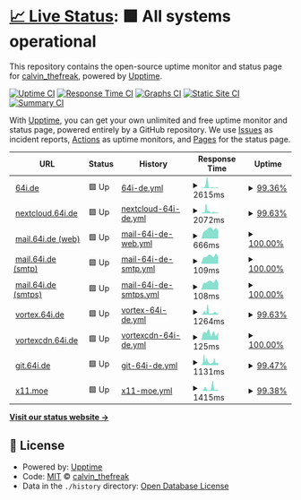 # [📈 Live Status](https://status.64i.de): <!--live status--> **🟩 All systems operational**

This repository contains the open-source uptime monitor and status page for [calvin_thefreak](https://64i.de/), powered by [Upptime](https://github.com/upptime/upptime).

[![Uptime CI](https://github.com/calvinthefreak/uptime/workflows/Uptime%20CI/badge.svg)](https://github.com/calvinthefreak/uptime/actions?query=workflow%3A%22Uptime+CI%22)
[![Response Time CI](https://github.com/calvinthefreak/uptime/workflows/Response%20Time%20CI/badge.svg)](https://github.com/calvinthefreak/uptime/actions?query=workflow%3A%22Response+Time+CI%22)
[![Graphs CI](https://github.com/calvinthefreak/uptime/workflows/Graphs%20CI/badge.svg)](https://github.com/calvinthefreak/uptime/actions?query=workflow%3A%22Graphs+CI%22)
[![Static Site CI](https://github.com/calvinthefreak/uptime/workflows/Static%20Site%20CI/badge.svg)](https://github.com/calvinthefreak/uptime/actions?query=workflow%3A%22Static+Site+CI%22)
[![Summary CI](https://github.com/calvinthefreak/uptime/workflows/Summary%20CI/badge.svg)](https://github.com/calvinthefreak/uptime/actions?query=workflow%3A%22Summary+CI%22)

With [Upptime](https://upptime.js.org), you can get your own unlimited and free uptime monitor and status page, powered entirely by a GitHub repository. We use [Issues](https://github.com/calvinthefreak/uptime/issues) as incident reports, [Actions](https://github.com/calvinthefreak/uptime/actions) as uptime monitors, and [Pages](https://status.64i.de) for the status page.

<!--start: status pages-->
<!-- This summary is generated by Upptime (https://github.com/upptime/upptime) -->
<!-- Do not edit this manually, your changes will be overwritten -->
<!-- prettier-ignore -->
| URL | Status | History | Response Time | Uptime |
| --- | ------ | ------- | ------------- | ------ |
| <img alt="" src="https://icons.duckduckgo.com/ip3/64i.de.ico" height="13"> [64i.de](https://64i.de) | 🟩 Up | [64i-de.yml](https://github.com/calvinthefreak/uptime/commits/HEAD/history/64i-de.yml) | <details><summary><img alt="Response time graph" src="./graphs/64i-de/response-time-week.png" height="20"> 2615ms</summary><br><a href="https://status.64i.de/history/64i-de"><img alt="Response time 1111" src="https://img.shields.io/endpoint?url=https%3A%2F%2Fraw.githubusercontent.com%2Fcalvinthefreak%2Fuptime%2FHEAD%2Fapi%2F64i-de%2Fresponse-time.json"></a><br><a href="https://status.64i.de/history/64i-de"><img alt="24-hour response time 555" src="https://img.shields.io/endpoint?url=https%3A%2F%2Fraw.githubusercontent.com%2Fcalvinthefreak%2Fuptime%2FHEAD%2Fapi%2F64i-de%2Fresponse-time-day.json"></a><br><a href="https://status.64i.de/history/64i-de"><img alt="7-day response time 2615" src="https://img.shields.io/endpoint?url=https%3A%2F%2Fraw.githubusercontent.com%2Fcalvinthefreak%2Fuptime%2FHEAD%2Fapi%2F64i-de%2Fresponse-time-week.json"></a><br><a href="https://status.64i.de/history/64i-de"><img alt="30-day response time 1164" src="https://img.shields.io/endpoint?url=https%3A%2F%2Fraw.githubusercontent.com%2Fcalvinthefreak%2Fuptime%2FHEAD%2Fapi%2F64i-de%2Fresponse-time-month.json"></a><br><a href="https://status.64i.de/history/64i-de"><img alt="1-year response time 1111" src="https://img.shields.io/endpoint?url=https%3A%2F%2Fraw.githubusercontent.com%2Fcalvinthefreak%2Fuptime%2FHEAD%2Fapi%2F64i-de%2Fresponse-time-year.json"></a></details> | <details><summary><a href="https://status.64i.de/history/64i-de">99.36%</a></summary><a href="https://status.64i.de/history/64i-de"><img alt="All-time uptime 99.86%" src="https://img.shields.io/endpoint?url=https%3A%2F%2Fraw.githubusercontent.com%2Fcalvinthefreak%2Fuptime%2FHEAD%2Fapi%2F64i-de%2Fuptime.json"></a><br><a href="https://status.64i.de/history/64i-de"><img alt="24-hour uptime 100.00%" src="https://img.shields.io/endpoint?url=https%3A%2F%2Fraw.githubusercontent.com%2Fcalvinthefreak%2Fuptime%2FHEAD%2Fapi%2F64i-de%2Fuptime-day.json"></a><br><a href="https://status.64i.de/history/64i-de"><img alt="7-day uptime 99.36%" src="https://img.shields.io/endpoint?url=https%3A%2F%2Fraw.githubusercontent.com%2Fcalvinthefreak%2Fuptime%2FHEAD%2Fapi%2F64i-de%2Fuptime-week.json"></a><br><a href="https://status.64i.de/history/64i-de"><img alt="30-day uptime 99.85%" src="https://img.shields.io/endpoint?url=https%3A%2F%2Fraw.githubusercontent.com%2Fcalvinthefreak%2Fuptime%2FHEAD%2Fapi%2F64i-de%2Fuptime-month.json"></a><br><a href="https://status.64i.de/history/64i-de"><img alt="1-year uptime 99.86%" src="https://img.shields.io/endpoint?url=https%3A%2F%2Fraw.githubusercontent.com%2Fcalvinthefreak%2Fuptime%2FHEAD%2Fapi%2F64i-de%2Fuptime-year.json"></a></details>
| <img alt="" src="https://icons.duckduckgo.com/ip3/nextcloud.64i.de.ico" height="13"> [nextcloud.64i.de](https://nextcloud.64i.de) | 🟩 Up | [nextcloud-64i-de.yml](https://github.com/calvinthefreak/uptime/commits/HEAD/history/nextcloud-64i-de.yml) | <details><summary><img alt="Response time graph" src="./graphs/nextcloud-64i-de/response-time-week.png" height="20"> 2072ms</summary><br><a href="https://status.64i.de/history/nextcloud-64i-de"><img alt="Response time 5367" src="https://img.shields.io/endpoint?url=https%3A%2F%2Fraw.githubusercontent.com%2Fcalvinthefreak%2Fuptime%2FHEAD%2Fapi%2Fnextcloud-64i-de%2Fresponse-time.json"></a><br><a href="https://status.64i.de/history/nextcloud-64i-de"><img alt="24-hour response time 616" src="https://img.shields.io/endpoint?url=https%3A%2F%2Fraw.githubusercontent.com%2Fcalvinthefreak%2Fuptime%2FHEAD%2Fapi%2Fnextcloud-64i-de%2Fresponse-time-day.json"></a><br><a href="https://status.64i.de/history/nextcloud-64i-de"><img alt="7-day response time 2072" src="https://img.shields.io/endpoint?url=https%3A%2F%2Fraw.githubusercontent.com%2Fcalvinthefreak%2Fuptime%2FHEAD%2Fapi%2Fnextcloud-64i-de%2Fresponse-time-week.json"></a><br><a href="https://status.64i.de/history/nextcloud-64i-de"><img alt="30-day response time 6077" src="https://img.shields.io/endpoint?url=https%3A%2F%2Fraw.githubusercontent.com%2Fcalvinthefreak%2Fuptime%2FHEAD%2Fapi%2Fnextcloud-64i-de%2Fresponse-time-month.json"></a><br><a href="https://status.64i.de/history/nextcloud-64i-de"><img alt="1-year response time 5367" src="https://img.shields.io/endpoint?url=https%3A%2F%2Fraw.githubusercontent.com%2Fcalvinthefreak%2Fuptime%2FHEAD%2Fapi%2Fnextcloud-64i-de%2Fresponse-time-year.json"></a></details> | <details><summary><a href="https://status.64i.de/history/nextcloud-64i-de">99.63%</a></summary><a href="https://status.64i.de/history/nextcloud-64i-de"><img alt="All-time uptime 99.05%" src="https://img.shields.io/endpoint?url=https%3A%2F%2Fraw.githubusercontent.com%2Fcalvinthefreak%2Fuptime%2FHEAD%2Fapi%2Fnextcloud-64i-de%2Fuptime.json"></a><br><a href="https://status.64i.de/history/nextcloud-64i-de"><img alt="24-hour uptime 100.00%" src="https://img.shields.io/endpoint?url=https%3A%2F%2Fraw.githubusercontent.com%2Fcalvinthefreak%2Fuptime%2FHEAD%2Fapi%2Fnextcloud-64i-de%2Fuptime-day.json"></a><br><a href="https://status.64i.de/history/nextcloud-64i-de"><img alt="7-day uptime 99.63%" src="https://img.shields.io/endpoint?url=https%3A%2F%2Fraw.githubusercontent.com%2Fcalvinthefreak%2Fuptime%2FHEAD%2Fapi%2Fnextcloud-64i-de%2Fuptime-week.json"></a><br><a href="https://status.64i.de/history/nextcloud-64i-de"><img alt="30-day uptime 99.00%" src="https://img.shields.io/endpoint?url=https%3A%2F%2Fraw.githubusercontent.com%2Fcalvinthefreak%2Fuptime%2FHEAD%2Fapi%2Fnextcloud-64i-de%2Fuptime-month.json"></a><br><a href="https://status.64i.de/history/nextcloud-64i-de"><img alt="1-year uptime 99.05%" src="https://img.shields.io/endpoint?url=https%3A%2F%2Fraw.githubusercontent.com%2Fcalvinthefreak%2Fuptime%2FHEAD%2Fapi%2Fnextcloud-64i-de%2Fuptime-year.json"></a></details>
| <img alt="" src="https://icons.duckduckgo.com/ip3/mail.64i.de.ico" height="13"> [mail.64i.de (web)](https://mail.64i.de) | 🟩 Up | [mail-64i-de-web.yml](https://github.com/calvinthefreak/uptime/commits/HEAD/history/mail-64i-de-web.yml) | <details><summary><img alt="Response time graph" src="./graphs/mail-64i-de-web/response-time-week.png" height="20"> 666ms</summary><br><a href="https://status.64i.de/history/mail-64i-de-web"><img alt="Response time 719" src="https://img.shields.io/endpoint?url=https%3A%2F%2Fraw.githubusercontent.com%2Fcalvinthefreak%2Fuptime%2FHEAD%2Fapi%2Fmail-64i-de-web%2Fresponse-time.json"></a><br><a href="https://status.64i.de/history/mail-64i-de-web"><img alt="24-hour response time 607" src="https://img.shields.io/endpoint?url=https%3A%2F%2Fraw.githubusercontent.com%2Fcalvinthefreak%2Fuptime%2FHEAD%2Fapi%2Fmail-64i-de-web%2Fresponse-time-day.json"></a><br><a href="https://status.64i.de/history/mail-64i-de-web"><img alt="7-day response time 666" src="https://img.shields.io/endpoint?url=https%3A%2F%2Fraw.githubusercontent.com%2Fcalvinthefreak%2Fuptime%2FHEAD%2Fapi%2Fmail-64i-de-web%2Fresponse-time-week.json"></a><br><a href="https://status.64i.de/history/mail-64i-de-web"><img alt="30-day response time 705" src="https://img.shields.io/endpoint?url=https%3A%2F%2Fraw.githubusercontent.com%2Fcalvinthefreak%2Fuptime%2FHEAD%2Fapi%2Fmail-64i-de-web%2Fresponse-time-month.json"></a><br><a href="https://status.64i.de/history/mail-64i-de-web"><img alt="1-year response time 719" src="https://img.shields.io/endpoint?url=https%3A%2F%2Fraw.githubusercontent.com%2Fcalvinthefreak%2Fuptime%2FHEAD%2Fapi%2Fmail-64i-de-web%2Fresponse-time-year.json"></a></details> | <details><summary><a href="https://status.64i.de/history/mail-64i-de-web">100.00%</a></summary><a href="https://status.64i.de/history/mail-64i-de-web"><img alt="All-time uptime 100.00%" src="https://img.shields.io/endpoint?url=https%3A%2F%2Fraw.githubusercontent.com%2Fcalvinthefreak%2Fuptime%2FHEAD%2Fapi%2Fmail-64i-de-web%2Fuptime.json"></a><br><a href="https://status.64i.de/history/mail-64i-de-web"><img alt="24-hour uptime 100.00%" src="https://img.shields.io/endpoint?url=https%3A%2F%2Fraw.githubusercontent.com%2Fcalvinthefreak%2Fuptime%2FHEAD%2Fapi%2Fmail-64i-de-web%2Fuptime-day.json"></a><br><a href="https://status.64i.de/history/mail-64i-de-web"><img alt="7-day uptime 100.00%" src="https://img.shields.io/endpoint?url=https%3A%2F%2Fraw.githubusercontent.com%2Fcalvinthefreak%2Fuptime%2FHEAD%2Fapi%2Fmail-64i-de-web%2Fuptime-week.json"></a><br><a href="https://status.64i.de/history/mail-64i-de-web"><img alt="30-day uptime 100.00%" src="https://img.shields.io/endpoint?url=https%3A%2F%2Fraw.githubusercontent.com%2Fcalvinthefreak%2Fuptime%2FHEAD%2Fapi%2Fmail-64i-de-web%2Fuptime-month.json"></a><br><a href="https://status.64i.de/history/mail-64i-de-web"><img alt="1-year uptime 100.00%" src="https://img.shields.io/endpoint?url=https%3A%2F%2Fraw.githubusercontent.com%2Fcalvinthefreak%2Fuptime%2FHEAD%2Fapi%2Fmail-64i-de-web%2Fuptime-year.json"></a></details>
| <img alt="" src="https://icons.duckduckgo.com/ip3/null.ico" height="13"> [mail.64i.de (smtp)](mail.64i.de) | 🟩 Up | [mail-64i-de-smtp.yml](https://github.com/calvinthefreak/uptime/commits/HEAD/history/mail-64i-de-smtp.yml) | <details><summary><img alt="Response time graph" src="./graphs/mail-64i-de-smtp/response-time-week.png" height="20"> 109ms</summary><br><a href="https://status.64i.de/history/mail-64i-de-smtp"><img alt="Response time 121" src="https://img.shields.io/endpoint?url=https%3A%2F%2Fraw.githubusercontent.com%2Fcalvinthefreak%2Fuptime%2FHEAD%2Fapi%2Fmail-64i-de-smtp%2Fresponse-time.json"></a><br><a href="https://status.64i.de/history/mail-64i-de-smtp"><img alt="24-hour response time 94" src="https://img.shields.io/endpoint?url=https%3A%2F%2Fraw.githubusercontent.com%2Fcalvinthefreak%2Fuptime%2FHEAD%2Fapi%2Fmail-64i-de-smtp%2Fresponse-time-day.json"></a><br><a href="https://status.64i.de/history/mail-64i-de-smtp"><img alt="7-day response time 109" src="https://img.shields.io/endpoint?url=https%3A%2F%2Fraw.githubusercontent.com%2Fcalvinthefreak%2Fuptime%2FHEAD%2Fapi%2Fmail-64i-de-smtp%2Fresponse-time-week.json"></a><br><a href="https://status.64i.de/history/mail-64i-de-smtp"><img alt="30-day response time 119" src="https://img.shields.io/endpoint?url=https%3A%2F%2Fraw.githubusercontent.com%2Fcalvinthefreak%2Fuptime%2FHEAD%2Fapi%2Fmail-64i-de-smtp%2Fresponse-time-month.json"></a><br><a href="https://status.64i.de/history/mail-64i-de-smtp"><img alt="1-year response time 121" src="https://img.shields.io/endpoint?url=https%3A%2F%2Fraw.githubusercontent.com%2Fcalvinthefreak%2Fuptime%2FHEAD%2Fapi%2Fmail-64i-de-smtp%2Fresponse-time-year.json"></a></details> | <details><summary><a href="https://status.64i.de/history/mail-64i-de-smtp">100.00%</a></summary><a href="https://status.64i.de/history/mail-64i-de-smtp"><img alt="All-time uptime 100.00%" src="https://img.shields.io/endpoint?url=https%3A%2F%2Fraw.githubusercontent.com%2Fcalvinthefreak%2Fuptime%2FHEAD%2Fapi%2Fmail-64i-de-smtp%2Fuptime.json"></a><br><a href="https://status.64i.de/history/mail-64i-de-smtp"><img alt="24-hour uptime 100.00%" src="https://img.shields.io/endpoint?url=https%3A%2F%2Fraw.githubusercontent.com%2Fcalvinthefreak%2Fuptime%2FHEAD%2Fapi%2Fmail-64i-de-smtp%2Fuptime-day.json"></a><br><a href="https://status.64i.de/history/mail-64i-de-smtp"><img alt="7-day uptime 100.00%" src="https://img.shields.io/endpoint?url=https%3A%2F%2Fraw.githubusercontent.com%2Fcalvinthefreak%2Fuptime%2FHEAD%2Fapi%2Fmail-64i-de-smtp%2Fuptime-week.json"></a><br><a href="https://status.64i.de/history/mail-64i-de-smtp"><img alt="30-day uptime 100.00%" src="https://img.shields.io/endpoint?url=https%3A%2F%2Fraw.githubusercontent.com%2Fcalvinthefreak%2Fuptime%2FHEAD%2Fapi%2Fmail-64i-de-smtp%2Fuptime-month.json"></a><br><a href="https://status.64i.de/history/mail-64i-de-smtp"><img alt="1-year uptime 100.00%" src="https://img.shields.io/endpoint?url=https%3A%2F%2Fraw.githubusercontent.com%2Fcalvinthefreak%2Fuptime%2FHEAD%2Fapi%2Fmail-64i-de-smtp%2Fuptime-year.json"></a></details>
| <img alt="" src="https://icons.duckduckgo.com/ip3/null.ico" height="13"> [mail.64i.de (smtps)](mail.64i.de) | 🟩 Up | [mail-64i-de-smtps.yml](https://github.com/calvinthefreak/uptime/commits/HEAD/history/mail-64i-de-smtps.yml) | <details><summary><img alt="Response time graph" src="./graphs/mail-64i-de-smtps/response-time-week.png" height="20"> 108ms</summary><br><a href="https://status.64i.de/history/mail-64i-de-smtps"><img alt="Response time 121" src="https://img.shields.io/endpoint?url=https%3A%2F%2Fraw.githubusercontent.com%2Fcalvinthefreak%2Fuptime%2FHEAD%2Fapi%2Fmail-64i-de-smtps%2Fresponse-time.json"></a><br><a href="https://status.64i.de/history/mail-64i-de-smtps"><img alt="24-hour response time 94" src="https://img.shields.io/endpoint?url=https%3A%2F%2Fraw.githubusercontent.com%2Fcalvinthefreak%2Fuptime%2FHEAD%2Fapi%2Fmail-64i-de-smtps%2Fresponse-time-day.json"></a><br><a href="https://status.64i.de/history/mail-64i-de-smtps"><img alt="7-day response time 108" src="https://img.shields.io/endpoint?url=https%3A%2F%2Fraw.githubusercontent.com%2Fcalvinthefreak%2Fuptime%2FHEAD%2Fapi%2Fmail-64i-de-smtps%2Fresponse-time-week.json"></a><br><a href="https://status.64i.de/history/mail-64i-de-smtps"><img alt="30-day response time 119" src="https://img.shields.io/endpoint?url=https%3A%2F%2Fraw.githubusercontent.com%2Fcalvinthefreak%2Fuptime%2FHEAD%2Fapi%2Fmail-64i-de-smtps%2Fresponse-time-month.json"></a><br><a href="https://status.64i.de/history/mail-64i-de-smtps"><img alt="1-year response time 121" src="https://img.shields.io/endpoint?url=https%3A%2F%2Fraw.githubusercontent.com%2Fcalvinthefreak%2Fuptime%2FHEAD%2Fapi%2Fmail-64i-de-smtps%2Fresponse-time-year.json"></a></details> | <details><summary><a href="https://status.64i.de/history/mail-64i-de-smtps">100.00%</a></summary><a href="https://status.64i.de/history/mail-64i-de-smtps"><img alt="All-time uptime 100.00%" src="https://img.shields.io/endpoint?url=https%3A%2F%2Fraw.githubusercontent.com%2Fcalvinthefreak%2Fuptime%2FHEAD%2Fapi%2Fmail-64i-de-smtps%2Fuptime.json"></a><br><a href="https://status.64i.de/history/mail-64i-de-smtps"><img alt="24-hour uptime 100.00%" src="https://img.shields.io/endpoint?url=https%3A%2F%2Fraw.githubusercontent.com%2Fcalvinthefreak%2Fuptime%2FHEAD%2Fapi%2Fmail-64i-de-smtps%2Fuptime-day.json"></a><br><a href="https://status.64i.de/history/mail-64i-de-smtps"><img alt="7-day uptime 100.00%" src="https://img.shields.io/endpoint?url=https%3A%2F%2Fraw.githubusercontent.com%2Fcalvinthefreak%2Fuptime%2FHEAD%2Fapi%2Fmail-64i-de-smtps%2Fuptime-week.json"></a><br><a href="https://status.64i.de/history/mail-64i-de-smtps"><img alt="30-day uptime 100.00%" src="https://img.shields.io/endpoint?url=https%3A%2F%2Fraw.githubusercontent.com%2Fcalvinthefreak%2Fuptime%2FHEAD%2Fapi%2Fmail-64i-de-smtps%2Fuptime-month.json"></a><br><a href="https://status.64i.de/history/mail-64i-de-smtps"><img alt="1-year uptime 100.00%" src="https://img.shields.io/endpoint?url=https%3A%2F%2Fraw.githubusercontent.com%2Fcalvinthefreak%2Fuptime%2FHEAD%2Fapi%2Fmail-64i-de-smtps%2Fuptime-year.json"></a></details>
| <img alt="" src="https://icons.duckduckgo.com/ip3/vortex.64i.de.ico" height="13"> [vortex.64i.de](https://vortex.64i.de/) | 🟩 Up | [vortex-64i-de.yml](https://github.com/calvinthefreak/uptime/commits/HEAD/history/vortex-64i-de.yml) | <details><summary><img alt="Response time graph" src="./graphs/vortex-64i-de/response-time-week.png" height="20"> 1264ms</summary><br><a href="https://status.64i.de/history/vortex-64i-de"><img alt="Response time 782" src="https://img.shields.io/endpoint?url=https%3A%2F%2Fraw.githubusercontent.com%2Fcalvinthefreak%2Fuptime%2FHEAD%2Fapi%2Fvortex-64i-de%2Fresponse-time.json"></a><br><a href="https://status.64i.de/history/vortex-64i-de"><img alt="24-hour response time 395" src="https://img.shields.io/endpoint?url=https%3A%2F%2Fraw.githubusercontent.com%2Fcalvinthefreak%2Fuptime%2FHEAD%2Fapi%2Fvortex-64i-de%2Fresponse-time-day.json"></a><br><a href="https://status.64i.de/history/vortex-64i-de"><img alt="7-day response time 1264" src="https://img.shields.io/endpoint?url=https%3A%2F%2Fraw.githubusercontent.com%2Fcalvinthefreak%2Fuptime%2FHEAD%2Fapi%2Fvortex-64i-de%2Fresponse-time-week.json"></a><br><a href="https://status.64i.de/history/vortex-64i-de"><img alt="30-day response time 803" src="https://img.shields.io/endpoint?url=https%3A%2F%2Fraw.githubusercontent.com%2Fcalvinthefreak%2Fuptime%2FHEAD%2Fapi%2Fvortex-64i-de%2Fresponse-time-month.json"></a><br><a href="https://status.64i.de/history/vortex-64i-de"><img alt="1-year response time 782" src="https://img.shields.io/endpoint?url=https%3A%2F%2Fraw.githubusercontent.com%2Fcalvinthefreak%2Fuptime%2FHEAD%2Fapi%2Fvortex-64i-de%2Fresponse-time-year.json"></a></details> | <details><summary><a href="https://status.64i.de/history/vortex-64i-de">99.63%</a></summary><a href="https://status.64i.de/history/vortex-64i-de"><img alt="All-time uptime 99.92%" src="https://img.shields.io/endpoint?url=https%3A%2F%2Fraw.githubusercontent.com%2Fcalvinthefreak%2Fuptime%2FHEAD%2Fapi%2Fvortex-64i-de%2Fuptime.json"></a><br><a href="https://status.64i.de/history/vortex-64i-de"><img alt="24-hour uptime 100.00%" src="https://img.shields.io/endpoint?url=https%3A%2F%2Fraw.githubusercontent.com%2Fcalvinthefreak%2Fuptime%2FHEAD%2Fapi%2Fvortex-64i-de%2Fuptime-day.json"></a><br><a href="https://status.64i.de/history/vortex-64i-de"><img alt="7-day uptime 99.63%" src="https://img.shields.io/endpoint?url=https%3A%2F%2Fraw.githubusercontent.com%2Fcalvinthefreak%2Fuptime%2FHEAD%2Fapi%2Fvortex-64i-de%2Fuptime-week.json"></a><br><a href="https://status.64i.de/history/vortex-64i-de"><img alt="30-day uptime 99.91%" src="https://img.shields.io/endpoint?url=https%3A%2F%2Fraw.githubusercontent.com%2Fcalvinthefreak%2Fuptime%2FHEAD%2Fapi%2Fvortex-64i-de%2Fuptime-month.json"></a><br><a href="https://status.64i.de/history/vortex-64i-de"><img alt="1-year uptime 99.92%" src="https://img.shields.io/endpoint?url=https%3A%2F%2Fraw.githubusercontent.com%2Fcalvinthefreak%2Fuptime%2FHEAD%2Fapi%2Fvortex-64i-de%2Fuptime-year.json"></a></details>
| <img alt="" src="https://icons.duckduckgo.com/ip3/vortexcdn.64i.de.ico" height="13"> [vortexcdn.64i.de](https://vortexcdn.64i.de/vlp6p46n7ts.png) | 🟩 Up | [vortexcdn-64i-de.yml](https://github.com/calvinthefreak/uptime/commits/HEAD/history/vortexcdn-64i-de.yml) | <details><summary><img alt="Response time graph" src="./graphs/vortexcdn-64i-de/response-time-week.png" height="20"> 125ms</summary><br><a href="https://status.64i.de/history/vortexcdn-64i-de"><img alt="Response time 163" src="https://img.shields.io/endpoint?url=https%3A%2F%2Fraw.githubusercontent.com%2Fcalvinthefreak%2Fuptime%2FHEAD%2Fapi%2Fvortexcdn-64i-de%2Fresponse-time.json"></a><br><a href="https://status.64i.de/history/vortexcdn-64i-de"><img alt="24-hour response time 140" src="https://img.shields.io/endpoint?url=https%3A%2F%2Fraw.githubusercontent.com%2Fcalvinthefreak%2Fuptime%2FHEAD%2Fapi%2Fvortexcdn-64i-de%2Fresponse-time-day.json"></a><br><a href="https://status.64i.de/history/vortexcdn-64i-de"><img alt="7-day response time 125" src="https://img.shields.io/endpoint?url=https%3A%2F%2Fraw.githubusercontent.com%2Fcalvinthefreak%2Fuptime%2FHEAD%2Fapi%2Fvortexcdn-64i-de%2Fresponse-time-week.json"></a><br><a href="https://status.64i.de/history/vortexcdn-64i-de"><img alt="30-day response time 149" src="https://img.shields.io/endpoint?url=https%3A%2F%2Fraw.githubusercontent.com%2Fcalvinthefreak%2Fuptime%2FHEAD%2Fapi%2Fvortexcdn-64i-de%2Fresponse-time-month.json"></a><br><a href="https://status.64i.de/history/vortexcdn-64i-de"><img alt="1-year response time 163" src="https://img.shields.io/endpoint?url=https%3A%2F%2Fraw.githubusercontent.com%2Fcalvinthefreak%2Fuptime%2FHEAD%2Fapi%2Fvortexcdn-64i-de%2Fresponse-time-year.json"></a></details> | <details><summary><a href="https://status.64i.de/history/vortexcdn-64i-de">100.00%</a></summary><a href="https://status.64i.de/history/vortexcdn-64i-de"><img alt="All-time uptime 100.00%" src="https://img.shields.io/endpoint?url=https%3A%2F%2Fraw.githubusercontent.com%2Fcalvinthefreak%2Fuptime%2FHEAD%2Fapi%2Fvortexcdn-64i-de%2Fuptime.json"></a><br><a href="https://status.64i.de/history/vortexcdn-64i-de"><img alt="24-hour uptime 100.00%" src="https://img.shields.io/endpoint?url=https%3A%2F%2Fraw.githubusercontent.com%2Fcalvinthefreak%2Fuptime%2FHEAD%2Fapi%2Fvortexcdn-64i-de%2Fuptime-day.json"></a><br><a href="https://status.64i.de/history/vortexcdn-64i-de"><img alt="7-day uptime 100.00%" src="https://img.shields.io/endpoint?url=https%3A%2F%2Fraw.githubusercontent.com%2Fcalvinthefreak%2Fuptime%2FHEAD%2Fapi%2Fvortexcdn-64i-de%2Fuptime-week.json"></a><br><a href="https://status.64i.de/history/vortexcdn-64i-de"><img alt="30-day uptime 100.00%" src="https://img.shields.io/endpoint?url=https%3A%2F%2Fraw.githubusercontent.com%2Fcalvinthefreak%2Fuptime%2FHEAD%2Fapi%2Fvortexcdn-64i-de%2Fuptime-month.json"></a><br><a href="https://status.64i.de/history/vortexcdn-64i-de"><img alt="1-year uptime 100.00%" src="https://img.shields.io/endpoint?url=https%3A%2F%2Fraw.githubusercontent.com%2Fcalvinthefreak%2Fuptime%2FHEAD%2Fapi%2Fvortexcdn-64i-de%2Fuptime-year.json"></a></details>
| <img alt="" src="https://icons.duckduckgo.com/ip3/git.64i.de.ico" height="13"> [git.64i.de](https://git.64i.de/) | 🟩 Up | [git-64i-de.yml](https://github.com/calvinthefreak/uptime/commits/HEAD/history/git-64i-de.yml) | <details><summary><img alt="Response time graph" src="./graphs/git-64i-de/response-time-week.png" height="20"> 1131ms</summary><br><a href="https://status.64i.de/history/git-64i-de"><img alt="Response time 911" src="https://img.shields.io/endpoint?url=https%3A%2F%2Fraw.githubusercontent.com%2Fcalvinthefreak%2Fuptime%2FHEAD%2Fapi%2Fgit-64i-de%2Fresponse-time.json"></a><br><a href="https://status.64i.de/history/git-64i-de"><img alt="24-hour response time 701" src="https://img.shields.io/endpoint?url=https%3A%2F%2Fraw.githubusercontent.com%2Fcalvinthefreak%2Fuptime%2FHEAD%2Fapi%2Fgit-64i-de%2Fresponse-time-day.json"></a><br><a href="https://status.64i.de/history/git-64i-de"><img alt="7-day response time 1131" src="https://img.shields.io/endpoint?url=https%3A%2F%2Fraw.githubusercontent.com%2Fcalvinthefreak%2Fuptime%2FHEAD%2Fapi%2Fgit-64i-de%2Fresponse-time-week.json"></a><br><a href="https://status.64i.de/history/git-64i-de"><img alt="30-day response time 948" src="https://img.shields.io/endpoint?url=https%3A%2F%2Fraw.githubusercontent.com%2Fcalvinthefreak%2Fuptime%2FHEAD%2Fapi%2Fgit-64i-de%2Fresponse-time-month.json"></a><br><a href="https://status.64i.de/history/git-64i-de"><img alt="1-year response time 911" src="https://img.shields.io/endpoint?url=https%3A%2F%2Fraw.githubusercontent.com%2Fcalvinthefreak%2Fuptime%2FHEAD%2Fapi%2Fgit-64i-de%2Fresponse-time-year.json"></a></details> | <details><summary><a href="https://status.64i.de/history/git-64i-de">99.47%</a></summary><a href="https://status.64i.de/history/git-64i-de"><img alt="All-time uptime 86.28%" src="https://img.shields.io/endpoint?url=https%3A%2F%2Fraw.githubusercontent.com%2Fcalvinthefreak%2Fuptime%2FHEAD%2Fapi%2Fgit-64i-de%2Fuptime.json"></a><br><a href="https://status.64i.de/history/git-64i-de"><img alt="24-hour uptime 100.00%" src="https://img.shields.io/endpoint?url=https%3A%2F%2Fraw.githubusercontent.com%2Fcalvinthefreak%2Fuptime%2FHEAD%2Fapi%2Fgit-64i-de%2Fuptime-day.json"></a><br><a href="https://status.64i.de/history/git-64i-de"><img alt="7-day uptime 99.47%" src="https://img.shields.io/endpoint?url=https%3A%2F%2Fraw.githubusercontent.com%2Fcalvinthefreak%2Fuptime%2FHEAD%2Fapi%2Fgit-64i-de%2Fuptime-week.json"></a><br><a href="https://status.64i.de/history/git-64i-de"><img alt="30-day uptime 85.59%" src="https://img.shields.io/endpoint?url=https%3A%2F%2Fraw.githubusercontent.com%2Fcalvinthefreak%2Fuptime%2FHEAD%2Fapi%2Fgit-64i-de%2Fuptime-month.json"></a><br><a href="https://status.64i.de/history/git-64i-de"><img alt="1-year uptime 86.28%" src="https://img.shields.io/endpoint?url=https%3A%2F%2Fraw.githubusercontent.com%2Fcalvinthefreak%2Fuptime%2FHEAD%2Fapi%2Fgit-64i-de%2Fuptime-year.json"></a></details>
| <img alt="" src="https://icons.duckduckgo.com/ip3/x11.moe.ico" height="13"> [x11.moe](https://x11.moe) | 🟩 Up | [x11-moe.yml](https://github.com/calvinthefreak/uptime/commits/HEAD/history/x11-moe.yml) | <details><summary><img alt="Response time graph" src="./graphs/x11-moe/response-time-week.png" height="20"> 1415ms</summary><br><a href="https://status.64i.de/history/x11-moe"><img alt="Response time 792" src="https://img.shields.io/endpoint?url=https%3A%2F%2Fraw.githubusercontent.com%2Fcalvinthefreak%2Fuptime%2FHEAD%2Fapi%2Fx11-moe%2Fresponse-time.json"></a><br><a href="https://status.64i.de/history/x11-moe"><img alt="24-hour response time 616" src="https://img.shields.io/endpoint?url=https%3A%2F%2Fraw.githubusercontent.com%2Fcalvinthefreak%2Fuptime%2FHEAD%2Fapi%2Fx11-moe%2Fresponse-time-day.json"></a><br><a href="https://status.64i.de/history/x11-moe"><img alt="7-day response time 1415" src="https://img.shields.io/endpoint?url=https%3A%2F%2Fraw.githubusercontent.com%2Fcalvinthefreak%2Fuptime%2FHEAD%2Fapi%2Fx11-moe%2Fresponse-time-week.json"></a><br><a href="https://status.64i.de/history/x11-moe"><img alt="30-day response time 833" src="https://img.shields.io/endpoint?url=https%3A%2F%2Fraw.githubusercontent.com%2Fcalvinthefreak%2Fuptime%2FHEAD%2Fapi%2Fx11-moe%2Fresponse-time-month.json"></a><br><a href="https://status.64i.de/history/x11-moe"><img alt="1-year response time 792" src="https://img.shields.io/endpoint?url=https%3A%2F%2Fraw.githubusercontent.com%2Fcalvinthefreak%2Fuptime%2FHEAD%2Fapi%2Fx11-moe%2Fresponse-time-year.json"></a></details> | <details><summary><a href="https://status.64i.de/history/x11-moe">99.38%</a></summary><a href="https://status.64i.de/history/x11-moe"><img alt="All-time uptime 99.86%" src="https://img.shields.io/endpoint?url=https%3A%2F%2Fraw.githubusercontent.com%2Fcalvinthefreak%2Fuptime%2FHEAD%2Fapi%2Fx11-moe%2Fuptime.json"></a><br><a href="https://status.64i.de/history/x11-moe"><img alt="24-hour uptime 100.00%" src="https://img.shields.io/endpoint?url=https%3A%2F%2Fraw.githubusercontent.com%2Fcalvinthefreak%2Fuptime%2FHEAD%2Fapi%2Fx11-moe%2Fuptime-day.json"></a><br><a href="https://status.64i.de/history/x11-moe"><img alt="7-day uptime 99.38%" src="https://img.shields.io/endpoint?url=https%3A%2F%2Fraw.githubusercontent.com%2Fcalvinthefreak%2Fuptime%2FHEAD%2Fapi%2Fx11-moe%2Fuptime-week.json"></a><br><a href="https://status.64i.de/history/x11-moe"><img alt="30-day uptime 99.86%" src="https://img.shields.io/endpoint?url=https%3A%2F%2Fraw.githubusercontent.com%2Fcalvinthefreak%2Fuptime%2FHEAD%2Fapi%2Fx11-moe%2Fuptime-month.json"></a><br><a href="https://status.64i.de/history/x11-moe"><img alt="1-year uptime 99.86%" src="https://img.shields.io/endpoint?url=https%3A%2F%2Fraw.githubusercontent.com%2Fcalvinthefreak%2Fuptime%2FHEAD%2Fapi%2Fx11-moe%2Fuptime-year.json"></a></details>

<!--end: status pages-->

[**Visit our status website →**](https://status.64i.de)

## 📄 License

- Powered by: [Upptime](https://github.com/upptime/upptime)
- Code: [MIT](./LICENSE) © [calvin_thefreak](https://64i.de/)
- Data in the `./history` directory: [Open Database License](https://opendatacommons.org/licenses/odbl/1-0/)
